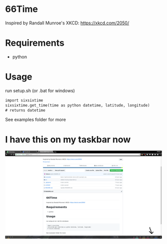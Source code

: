 # 66Time

Inspired by Randall Munroe's XKCD: https://xkcd.com/2050/

# Requirements
- python

# Usage

run setup.sh (or .bat for windows)

```
import sixsixtime
sixsixtime.get_time(time as python datetime, latitude, longitude)
# returns datetime
```

See examples folder for more

# I have this on my taskbar now

![Taskbar](/examples/ExampleUse.png)
